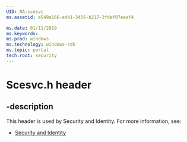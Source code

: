 ```yaml
---
UID: NA:scesvc
ms.assetid: e549a166-ed41-3456-b217-3fdef07eaaf4

ms.date: 01/11/2019
ms.keywords: 
ms.prod: windows
ms.technology: windows-sdk
ms.topic: portal
tech.root: security
---
```


# Scesvc.h header


## -description


This header is used by Security and Identity. For more information, see:

- [Security and Identity](../_security/index.md)

